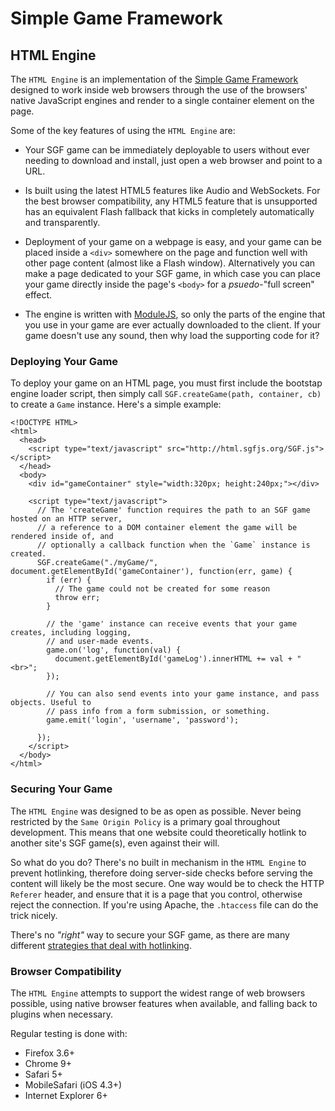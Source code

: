 Simple Game Framework
=====================
HTML Engine
-----------

The `HTML Engine` is an implementation of the [Simple Game Framework][SGF]
designed to work inside web browsers through the use of the browsers'
native JavaScript engines and render to a single container element on the page.

Some of the key features of using the `HTML Engine` are:

 * Your SGF game can be immediately deployable to users without ever needing
  to download and install, just open a web browser and point to a URL.

 * Is built using the latest HTML5 features like Audio and WebSockets. For the
  best browser compatibility, any HTML5 feature that is unsupported has an
  equivalent Flash fallback that kicks in completely automatically and transparently.

 * Deployment of your game on a webpage is easy, and your game can be placed
  inside a `<div>` somewhere on the page and function well with other page
  content (almost like a Flash window). Alternatively you can make a page
  dedicated to your SGF game, in which case you can place your game directly
  inside the page's `<body>` for a _psuedo_-"full screen" effect.

 * The engine is written with [ModuleJS][], so only the parts of the engine
  that you use in your game are ever actually downloaded to the client. If
  your game doesn't use any sound, then why load the supporting code for it?



### Deploying Your Game ###

To deploy your game on an HTML page, you must first include the bootstap
engine loader script, then simply call `SGF.createGame(path, container, cb)`
to create a `Game` instance. Here's a simple example:

    <!DOCTYPE HTML>
    <html>
      <head>
        <script type="text/javascript" src="http://html.sgfjs.org/SGF.js"></script>
      </head>
      <body>
        <div id="gameContainer" style="width:320px; height:240px;"></div>

        <script type="text/javascript">
          // The 'createGame' function requires the path to an SGF game hosted on an HTTP server,
          // a reference to a DOM container element the game will be rendered inside of, and
          // optionally a callback function when the `Game` instance is created.
          SGF.createGame("./myGame/", document.getElementById('gameContainer'), function(err, game) {
            if (err) {
              // The game could not be created for some reason
              throw err;
            }

            // the 'game' instance can receive events that your game creates, including logging,
            // and user-made events.
            game.on('log', function(val) {
              document.getElementById('gameLog').innerHTML += val + "<br>";
            });

            // You can also send events into your game instance, and pass objects. Useful to
            // pass info from a form submission, or something.
            game.emit('login', 'username', 'password');

          });
        </script>
      </body>
    </html>




### Securing Your Game ###

The `HTML Engine` was designed to be as open as possible. Never being restricted
by the `Same Origin Policy` is a primary goal throughout development. This means that
one website could theoretically hotlink to another site's SGF game(s), even against
their will.

So what do you do? There's no built in mechanism in the `HTML Engine` to prevent hotlinking,
therefore doing server-side checks before serving the content will likely be the most
secure. One way would be to check the HTTP `Referer` header, and ensure that it is
a page that you control, otherwise reject the connection. If you're using Apache,
the `.htaccess` file can do the trick nicely.

There's no _"right"_ way to secure your SGF game, as there are many different
[strategies that deal with hotlinking][hotlinking].



### Browser Compatibility ###

The `HTML Engine` attempts to support the widest range of web browsers possible, using
native browser features when available, and falling back to plugins when necessary.

Regular testing is done with:

 * Firefox 3.6+
 * Chrome 9+
 * Safari 5+
 * MobileSafari (iOS 4.3+)
 * Internet Explorer 6+


[SGF]: http://sgfjs.org
[ModuleJS]: http://modulejs.tootallnate.net
[hotlinking]: http://en.wikipedia.org/wiki/Inline_linking#Prevention
